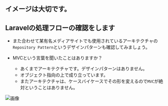 ## イメージは大切です。

## Laravelの処理フローの確認をします
- また合わせて某有名メディアサイトでも使用されているアーキテクチャの`Repository Pattern`というデザインパターンも確認してみましょう。

- MVCという言葉を聞いたことはありますか？
  - あくまでアーキテクチャです。デザインパターンはありません。
  - オブジェクト指向の上で成り立っています。
  - またアーキテクチャは、ケースバイケースでその形を変えるので`MVC`が絶対ということはありません。

![画像](https://github.com/hironeko/laravel_original_tutorial/blob/master/images/laravel_fllow_chart.png)




